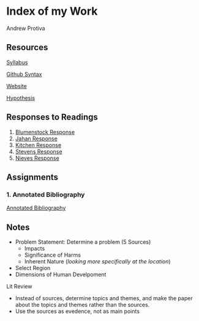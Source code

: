 # Index of my Work

Andrew Protiva

## Resources
[Syllabus](https://tyler-frazier.github.io/evolving_solutions)

[Github Syntax](https://help.github.com/en/github/writing-on-github/basic-writing-and-formatting-syntax)

[Website](https://aprotiva.github.io/Workshop/)

[Hypothesis](https://web.hypothes.is/)
## Responses to Readings
1. [Blumenstock Response](https://aprotiva.github.io/Workshop/blumenstock_response)
1. [Jahan Response](https://aprotiva.github.io/Workshop/jahan_response)
1. [Kitchen Response](https://aprotiva.github.io/Workshop/kitchen_response)
1. [Stevens Response](https://aprotiva.github.io/Workshop/stevens_response)
1. [Nieves Response](https://aprotiva.github.io/Workshop/nieves_response)

## Assignments 
### 1. Annotated Bibliography
[Annotated Bibliography](https://aprotiva.github.io/Workshop/annotated_bibliography)


## Notes
- Problem Statement: Determine a problem (5 Sources)
  - Impacts
  - Significance of Harms
  - Inherent Nature (*looking more specifically at the location*)
- Select Region
- Dimensions of Human Develpoment


Lit Review
- Instead of sources, determine topics and themes, and make the paper about the topics and themes rather than the sources.
- Use the sources as evedence, not as main points
